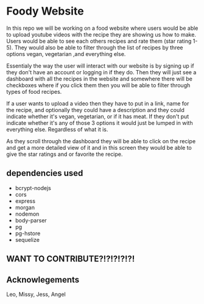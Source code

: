 # Foody Website

In this repo we will be working on a food website where users would be able to upload youtube videos with the recipe they are showing us how to make. Users would be able to see each others recipes and rate them (star rating 1-5). They would also be able to filter through the list of recipes by three options vegan, vegetarian ,and everything else. 

Essentialy the way the user will interact with our website is by signing up if they don't have an account or logging in if they do. Then they will just see a dashboard with all the recipes in the website and somewhere there will be checkboxes where if you click them then you will be able to filter through types of food recipes. 

If a user wants to upload a video then they have to put in a link, name for the recipe, and optionally they could have a description and they could indicate whether it's vegan, vegetarian, or if it has meat. If they don't put indicate whether it's any of those 3 options it would just be lumped in with everything else. Regardless of what it is. 

As they scroll through the dashboard they will be able to click on the recipe and get a more detailed view of it and in this screen they would be able to give the star ratings and or favorite the recipe.

## dependencies used
+ bcrypt-nodejs
+ cors 
+ express 
+ morgan 
+ nodemon 
+ body-parser
+ pg 
+ pg-hstore 
+ sequelize 

## WANT TO CONTRIBUTE?!?!?!?!?!

## Acknowlegements 
Leo, Missy, Jess, Angel